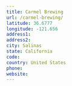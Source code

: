 ```yaml
---
title: Carmel Brewing
url: /carmel-brewing/
latitude: 36.6777
longitude: -121.656
address1: 
address2: 
city: Salinas
state: California
code: 
country: United States
phone: 
website: 
---
```


